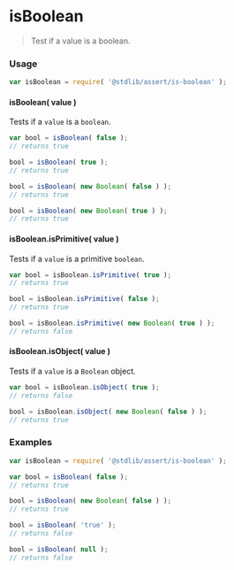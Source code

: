 # isBoolean

> Test if a value is a boolean.


<section class="usage">

### Usage

``` javascript
var isBoolean = require( '@stdlib/assert/is-boolean' );
```

#### isBoolean( value )

Tests if a `value` is a `boolean`.

<!-- eslint-disable no-new-wrappers -->

``` javascript
var bool = isBoolean( false );
// returns true

bool = isBoolean( true );
// returns true

bool = isBoolean( new Boolean( false ) );
// returns true

bool = isBoolean( new Boolean( true ) );
// returns true
```

#### isBoolean.isPrimitive( value )

Tests if a `value` is a primitive `boolean`.

<!-- eslint-disable no-new-wrappers -->

``` javascript
var bool = isBoolean.isPrimitive( true );
// returns true

bool = isBoolean.isPrimitive( false );
// returns true

bool = isBoolean.isPrimitive( new Boolean( true ) );
// returns false
```

#### isBoolean.isObject( value )

Tests if a `value` is a `Boolean` object.

<!-- eslint-disable no-new-wrappers -->

``` javascript
var bool = isBoolean.isObject( true );
// returns false

bool = isBoolean.isObject( new Boolean( false ) );
// returns true
```

</section>

<!-- /.usage -->


<section class="examples">

### Examples

<!-- eslint-disable no-new-wrappers -->

``` javascript
var isBoolean = require( '@stdlib/assert/is-boolean' );

var bool = isBoolean( false );
// returns true

bool = isBoolean( new Boolean( false ) );
// returns true

bool = isBoolean( 'true' );
// returns false

bool = isBoolean( null );
// returns false
```

</section>

<!-- /.examples -->


<section class="links">

</section>

<!-- /.links -->
